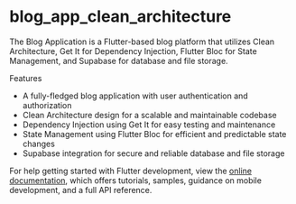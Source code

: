 # blog_app_clean_architecture

The Blog Application is a Flutter-based blog platform that utilizes Clean Architecture, Get It for Dependency Injection, Flutter Bloc for State Management, and Supabase for database and file storage.

Features

- A fully-fledged blog application with user authentication and authorization
- Clean Architecture design for a scalable and maintainable codebase
- Dependency Injection using Get It for easy testing and maintenance
- State Management using Flutter Bloc for efficient and predictable state changes
- Supabase integration for secure and reliable database and file storage

For help getting started with Flutter development, view the
[online documentation](https://docs.flutter.dev/), which offers tutorials,
samples, guidance on mobile development, and a full API reference.
